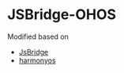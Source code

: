 # JSBridge-OHOS

Modified based on
- [JsBridge](https://github.com/uknownothingsnow/JsBridge)
- [harmonyos](https://github.com/niezhiyang/harmonyos/tree/main/entry/src/main/ets/pages/web/jsbridge)
